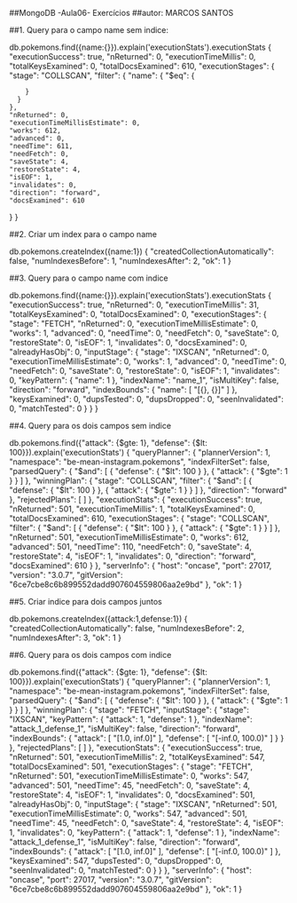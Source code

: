 ##MongoDB -Aula06- Exercícios
##autor: MARCOS SANTOS

##1. Query para o campo name sem indice:

db.pokemons.find({name:{}}).explain('executionStats').executionStats
{
  "executionSuccess": true,
  "nReturned": 0,
  "executionTimeMillis": 0,
  "totalKeysExamined": 0,
  "totalDocsExamined": 610,
  "executionStages": {
    "stage": "COLLSCAN",
    "filter": {
      "name": {
        "$eq": {
          
        }
      }
    },
    "nReturned": 0,
    "executionTimeMillisEstimate": 0,
    "works": 612,
    "advanced": 0,
    "needTime": 611,
    "needFetch": 0,
    "saveState": 4,
    "restoreState": 4,
    "isEOF": 1,
    "invalidates": 0,
    "direction": "forward",
    "docsExamined": 610
  }
}

##2. Criar um index para o campo name

db.pokemons.createIndex({name:1})
{
  "createdCollectionAutomatically": false,
  "numIndexesBefore": 1,
  "numIndexesAfter": 2,
  "ok": 1
}

##3. Query para o campo name com indice

 db.pokemons.find({name:{}}).explain('executionStats').executionStats
{
  "executionSuccess": true,
  "nReturned": 0,
  "executionTimeMillis": 31,
  "totalKeysExamined": 0,
  "totalDocsExamined": 0,
  "executionStages": {
    "stage": "FETCH",
    "nReturned": 0,
    "executionTimeMillisEstimate": 0,
    "works": 1,
    "advanced": 0,
    "needTime": 0,
    "needFetch": 0,
    "saveState": 0,
    "restoreState": 0,
    "isEOF": 1,
    "invalidates": 0,
    "docsExamined": 0,
    "alreadyHasObj": 0,
    "inputStage": {
      "stage": "IXSCAN",
      "nReturned": 0,
      "executionTimeMillisEstimate": 0,
      "works": 1,
      "advanced": 0,
      "needTime": 0,
      "needFetch": 0,
      "saveState": 0,
      "restoreState": 0,
      "isEOF": 1,
      "invalidates": 0,
      "keyPattern": {
        "name": 1
      },
      "indexName": "name_1",
      "isMultiKey": false,
      "direction": "forward",
      "indexBounds": {
        "name": [
          "[{}, {}]"
        ]
      },
      "keysExamined": 0,
      "dupsTested": 0,
      "dupsDropped": 0,
      "seenInvalidated": 0,
      "matchTested": 0
    }
  }
}

##4. Query para os dois campos sem indice

 db.pokemons.find({"attack": {$gte: 1}, "defense": {$lt: 100}}).explain('executionStats') 
{
  "queryPlanner": {
    "plannerVersion": 1,
    "namespace": "be-mean-instagram.pokemons",
    "indexFilterSet": false,
    "parsedQuery": {
      "$and": [
        {
          "defense": {
            "$lt": 100
          }
        },
        {
          "attack": {
            "$gte": 1
          }
        }
      ]
    },
    "winningPlan": {
      "stage": "COLLSCAN",
      "filter": {
        "$and": [
          {
            "defense": {
              "$lt": 100
            }
          },
          {
            "attack": {
              "$gte": 1
            }
          }
        ]
      },
      "direction": "forward"
    },
    "rejectedPlans": [ ]
  },
  "executionStats": {
    "executionSuccess": true,
    "nReturned": 501,
    "executionTimeMillis": 1,
    "totalKeysExamined": 0,
    "totalDocsExamined": 610,
    "executionStages": {
      "stage": "COLLSCAN",
      "filter": {
        "$and": [
          {
            "defense": {
              "$lt": 100
            }
          },
          {
            "attack": {
              "$gte": 1
            }
          }
        ]
      },
      "nReturned": 501,
      "executionTimeMillisEstimate": 0,
      "works": 612,
      "advanced": 501,
      "needTime": 110,
      "needFetch": 0,
      "saveState": 4,
      "restoreState": 4,
      "isEOF": 1,
      "invalidates": 0,
      "direction": "forward",
      "docsExamined": 610
    }
  },
  "serverInfo": {
    "host": "oncase",
    "port": 27017,
    "version": "3.0.7",
    "gitVersion": "6ce7cbe8c6b899552dadd907604559806aa2e9bd"
  },
  "ok": 1
}


##5. Criar indice para dois campos juntos

db.pokemons.createIndex({attack:1,defense:1})
{
  "createdCollectionAutomatically": false,
  "numIndexesBefore": 2,
  "numIndexesAfter": 3,
  "ok": 1
}


##6. Query para os dois campos com indice

 db.pokemons.find({"attack": {$gte: 1}, "defense": {$lt: 100}}).explain('executionStats')
{
  "queryPlanner": {
    "plannerVersion": 1,
    "namespace": "be-mean-instagram.pokemons",
    "indexFilterSet": false,
    "parsedQuery": {
      "$and": [
        {
          "defense": {
            "$lt": 100
          }
        },
        {
          "attack": {
            "$gte": 1
          }
        }
      ]
    },
    "winningPlan": {
      "stage": "FETCH",
      "inputStage": {
        "stage": "IXSCAN",
        "keyPattern": {
          "attack": 1,
          "defense": 1
        },
        "indexName": "attack_1_defense_1",
        "isMultiKey": false,
        "direction": "forward",
        "indexBounds": {
          "attack": [
            "[1.0, inf.0]"
          ],
          "defense": [
            "[-inf.0, 100.0)"
          ]
        }
      }
    },
    "rejectedPlans": [ ]
  },
  "executionStats": {
    "executionSuccess": true,
    "nReturned": 501,
    "executionTimeMillis": 2,
    "totalKeysExamined": 547,
    "totalDocsExamined": 501,
    "executionStages": {
      "stage": "FETCH",
      "nReturned": 501,
      "executionTimeMillisEstimate": 0,
      "works": 547,
      "advanced": 501,
      "needTime": 45,
      "needFetch": 0,
      "saveState": 4,
      "restoreState": 4,
      "isEOF": 1,
      "invalidates": 0,
      "docsExamined": 501,
      "alreadyHasObj": 0,
      "inputStage": {
        "stage": "IXSCAN",
        "nReturned": 501,
        "executionTimeMillisEstimate": 0,
        "works": 547,
        "advanced": 501,
        "needTime": 45,
        "needFetch": 0,
        "saveState": 4,
        "restoreState": 4,
        "isEOF": 1,
        "invalidates": 0,
        "keyPattern": {
          "attack": 1,
          "defense": 1
        },
        "indexName": "attack_1_defense_1",
        "isMultiKey": false,
        "direction": "forward",
        "indexBounds": {
          "attack": [
            "[1.0, inf.0]"
          ],
          "defense": [
            "[-inf.0, 100.0)"
          ]
        },
        "keysExamined": 547,
        "dupsTested": 0,
        "dupsDropped": 0,
        "seenInvalidated": 0,
        "matchTested": 0
      }
    }
  },
  "serverInfo": {
    "host": "oncase",
    "port": 27017,
    "version": "3.0.7",
    "gitVersion": "6ce7cbe8c6b899552dadd907604559806aa2e9bd"
  },
  "ok": 1
}
 
